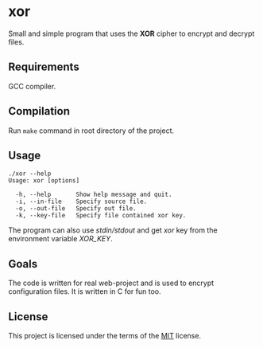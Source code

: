 # xor

Small and simple program that uses the **XOR** cipher to encrypt and decrypt files.

## Requirements

GCC compiler.

## Compilation

Run `make` command in root directory of the project.

## Usage

```
./xor --help
Usage: xor [options]

  -h, --help       Show help message and quit.
  -i, --in-file    Specify source file.
  -o, --out-file   Specify out file.
  -k, --key-file   Specify file contained xor key.
```

The program can also use _stdin/stdout_ and get _xor_ key from the environment
variable _XOR_KEY_.

## Goals

The code is written for real web-project and is used to encrypt configuration files. It is written in C for fun too.

## License

This project is licensed under the terms of the [MIT](LICENSE) license.
